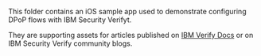 This folder contains an iOS sample app used to demonstrate configuring DPoP flows with IBM Security Verifyt.

They are supporting assets for articles published on [IBM Verify Docs](https://docs.verify.ibm.com/verify) or on IBM Security Verify community blogs.
